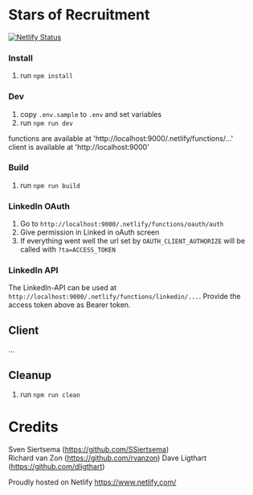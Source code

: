 # Stars of Recruitment

[![Netlify Status](https://api.netlify.com/api/v1/badges/8fe890ce-e264-4bae-ab79-8e6e29d8b5b2/deploy-status)](https://app.netlify.com/sites/wonderful-poitras-07b34c/deploys)

### Install
1. run `npm install`

### Dev
1. copy `.env.sample` to `.env` and set variables
1. run `npm run dev`

functions are available at 'http://localhost:9000/.netlify/functions/...'  
client is available at 'http://localhost:9000'

### Build
1. run `npm run build`

### LinkedIn OAuth
1. Go to `http://localhost:9000/.netlify/functions/oauth/auth`
2. Give permission in Linked in oAuth screen
3. If everything went well the url set by `OAUTH_CLIENT_AUTHORIZE` will be called with `?ta=ACCESS_TOKEN`

### LinkedIn API
The LinkedIn-API can be used at `http://localhost:9000/.netlify/functions/linkedin/...`. Provide the access token above as Bearer token.

## Client
...

## Cleanup
1. run `npm run clean`

# Credits
Sven Siertsema (https://github.com/SSiertsema)  
Richard van Zon (https://github.com/rvanzon)
Dave Ligthart (https://github.com/dligthart)

Proudly hosted on Netlify
https://www.netlify.com/
